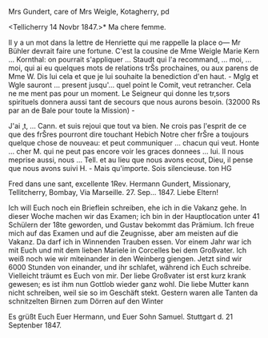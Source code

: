 Mrs Gundert, care of Mrs Weigle, Kotagherry, pd

 <Tellicherry 14 Novbr 1847.>*
Ma chere femme.

Il y a un mot dans la lettre de Henriette qui me rappelle la place o— Mr Bühler devrait faire une fortune. C'est la cousine de Mme Weigle Marie Kern … Kornthal: on pourrait s'appliquer … Staudt qui l'a recommand‚ … moi, … moi, qui ai eu quelques mots de relations trŠs prochaines, ou aux parens de Mme W. Dis lui cela et que je lui souhaite la benediction d'en haut. - Mglg et Wgle sauront … present jusqu'… quel point le Comit‚ veut retrancher. Cela ne me ment pas pour un moment. Le Seigneur qui donne les tr‚sors spirituels donnera aussi tant de secours que nous aurons besoin. (32000 Rs par an de Bale pour toute la Mission) -

J'ai ‚t‚ … Cann. et suis rejoui que tout va bien. Ne crois pas l'esprit de ce que des frŠres pourront dire touchant Hebich Notre cher frŠre a toujours quelque chose de nouveau: et peut communiquer … chacun qui veut. Honte … cher M. qui ne peut pas encore voir les graces donnees … lui. Il nous meprise aussi, nous … Tell. et au lieu que nous avons ecout‚ Dieu, il pense que nous avons suivi H. - Mais qu'importe. Sois silencieuse. 
 ton HG

Fred dans une sant‚ excellente
1Rev. Hermann Gundert, Missionary, Tellitcherry, Bombay, Via Marseille. 
 27. Sep... 1847.
Liebe Eltern!

Ich will Euch noch ein Brieflein schreiben, ehe ich in die Vakanz gehe. In dieser Woche machen wir das Examen; ich bin in der Hauptlocation unter 41 Schülern der 18te geworden, und Gustav bekommt das Prämium. Ich freue mich auf das Examen und auf die Zeugnisse, aber am meisten auf die Vakanz. Da darf ich in Winnenden Trauben essen. Vor einem Jahr war ich mit Euch und mit dem lieben Mariele in Corcelles bei dem Großvater. Ich weiß noch wie wir miteinander in den Weinberg giengen. Jetzt sind wir 6000 Stunden von einander, und ihr schlafet, während ich Euch schreibe. Vielleicht träumt es Euch von mir. Der liebe Großvater ist erst kurz krank gewesen; es ist ihm nun Gottlob wieder ganz wohl. Die liebe Mutter kann nicht schreiben, weil sie so im Geschäft stekt. Gestern waren alle Tanten da schnitzelten Birnen zum Dörren auf den Winter

Es grüßt Euch Euer Hermann, und
Euer Sohn Samuel.
 Stuttgart d. 21 Septenber 1847.


